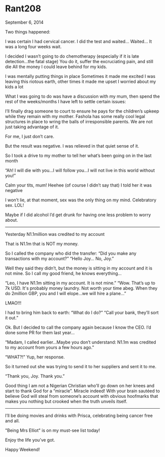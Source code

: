 # Rant208


September 6, 2014

Two things happened:

I was certain I had cervical cancer. 
I did the test and waited…
Waited…
It was a long four weeks wait.

I decided I wasn’t going to do chemotherapy (especially if it is late detection...the fatal stage)
You do it, suffer the excruciating pain, and still die
All the money I could leave behind for my kids.

I was mentally putting things in place
Sometimes it made me excited I was leaving this riotous earth, other times it made me upset
I worried about my kids a lot

What I was going to do was have a discussion with my mum, then spend the rest of the weeks/months I have left to settle certain issues:

I’ll finally drag someone to court to ensure he pays for the children’s upkeep while they remain with my mother. Fashola has some really cool legal structures in place to wring the balls of irresponsible parents. We are not just taking advantage of it.

For me, I just don’t care.

But the result was negative.
I was relieved in that quiet sense of it.

So I took a drive to my mother to tell her what’s been going on in the last month

“Ah! I will die with you…I will follow you…I will not live in this world without you!”

Calm your tits, mum! Heehee (of course I didn’t say that)
I told her it was negative

I won’t lie, at that moment, sex was the only thing on my mind.
Celebratory sex. LOL!

Maybe if I did alcohol I’d get drunk for having one less problem to worry about.
***
Yesterday N1.1million was credited to my account

That is N1.1m that is NOT my money.

So I called the company who did the transfer:
“Did you make any transactions with my account?”
“Hello Joy… No, Joy.”

Well they said they didn’t, but the money is sitting in my account and it is not mine.
So I call my good friend, he knows everything…

“Leo, I have N1.1m sitting in my account. It is not mine.”
“Wow. That’s up to 7k USD. It's probably money laundry. Not worth your time abeg. When they do 2million GBP, you and I will elope...we will hire a plane...”

LMAO!!!

I had to bring him back to earth: “What do I do?”
“Call your bank, they’ll sort it out.”

Ok. But I decided to call the company again because I know the CEO. I’d done some PR for them last year…

“Madam, I called earlier…Maybe you don’t understand: N1.1m was credited to my account from yours a few hours ago.”

“WHAT?!” Yup, her response.

So it turned out she was trying to send it to her suppliers and sent it to me.

“Thank you, Joy. Thank you.”

Good thing I am not a Nigerian Christian who’ll go down on her knees and start to thank God for a “miracle”. 
Miracle indeed! With your brain sautéed to believe God will steal from someone’s account with obvious hoofmarks that makes you nothing but crooked when the truth unveils itself.
***
I’ll be doing movies and drinks with Prisca, celebrating being cancer free and all.

"Being Mrs Elliot" is on my must-see list today! 

Enjoy the life you’ve got.

Happy Weekend!
